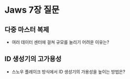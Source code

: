 # Jaws 7장 질문
## 다중 마스터 복제
- 여러 데이터 센터에 걸쳐 규모를 늘리기 어려운 이유는?
## ID 생성기의 고가용성
- 스노우 플레이크 방식에서 ID 생성기의 가용성을 높이는 방법은?